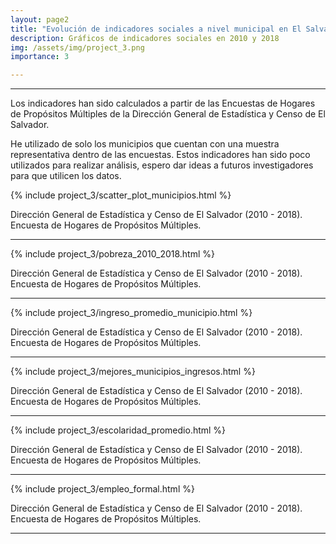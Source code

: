 ```yaml
---
layout: page2
title: "Evolución de indicadores sociales a nivel municipal en El Salvador"
description: Gráficos de indicadores sociales en 2010 y 2018
img: /assets/img/project_3.png
importance: 3

---
```

***

Los indicadores han sido calculados a partir de las Encuestas de Hogares de Propósitos Múltiples de la Dirección General de Estadística y Censo de El Salvador. 

He utilizado de solo los municipios que cuentan con una muestra representativa dentro de las encuestas. Estos indicadores han sido poco utilizados para realizar análisis, espero dar ideas a futuros investigadores para que utilicen los datos.


{% include project_3/scatter_plot_municipios.html %}
<div class="caption">
    Dirección General de Estadística y Censo de El Salvador (2010 - 2018). Encuesta de Hogares de Propósitos Múltiples.
</div>

***

{% include project_3/pobreza_2010_2018.html %}
<div class="caption">
    Dirección General de Estadística y Censo de El Salvador (2010 - 2018). Encuesta de Hogares de Propósitos Múltiples.
</div>

***

{% include project_3/ingreso_promedio_municipio.html %}
<div class="caption">
    Dirección General de Estadística y Censo de El Salvador (2010 - 2018). Encuesta de Hogares de Propósitos Múltiples.
</div>

***

{% include project_3/mejores_municipios_ingresos.html %}
<div class="caption">
    Dirección General de Estadística y Censo de El Salvador (2010 - 2018). Encuesta de Hogares de Propósitos Múltiples.
</div>

***

{% include project_3/escolaridad_promedio.html %}
<div class="caption">
    Dirección General de Estadística y Censo de El Salvador (2010 - 2018). Encuesta de Hogares de Propósitos Múltiples.
</div>

***

{% include project_3/empleo_formal.html %}
<div class="caption">
    Dirección General de Estadística y Censo de El Salvador (2010 - 2018). Encuesta de Hogares de Propósitos Múltiples.
</div>

***